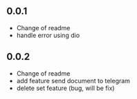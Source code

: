 ## 0.0.1

- Change of readme
- handle error using dio

## 0.0.2

- Change of readme
- add feature send document to telegram
- delete set feature (bug, will be fix)
